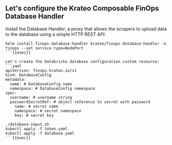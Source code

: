 ## Let's configure the Krateo Composable FinOps Database Handler
Install the Database Handler, a proxy that allows the scrapers to upload data to the database using a simple HTTP REST API:
```plain
helm install finops-database-handler krateo/finops-database-handler -n finops --set service.type=NodePort
```{{exec}}

Let's create the Databricks database configuration custom resource:
```yaml
apiVersion: finops.krateo.io/v1
kind: DatabaseConfig
metadata:
  name: # DatabaseConfig name
  namespace: # DatabaseConfig namespace
spec:
  username: # username string
  passwordSecretRef: # object reference to secret with password
    name: # secret name
    namespace: # secret namespace
    key: # secret key
```

```plain
./database-input.sh
kubectl apply -f token.yaml
kubectl apply -f database.yaml
```{{exec}}
